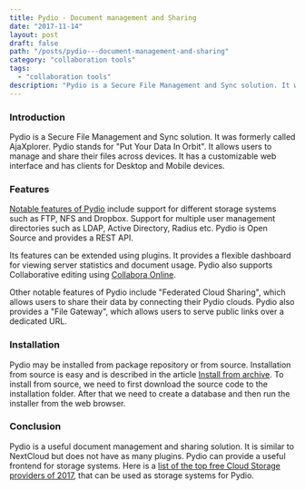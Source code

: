 ```yaml
---
title: Pydio - Document management and Sharing
date: "2017-11-14"
layout: post
draft: false
path: "/posts/pydio---document-management-and-sharing"
category: "collaboration tools"
tags:
  - "collaboration tools"
description: "Pydio is a Secure File Management and Sync solution. It was formerly called AjaXplorer. Pydio stands for 'Put Your Data In Orbit'. It allows users to manage and share their files across devices. It has a customizable web interface and has clients for Desktop and Mobile devices."
---
```


### Introduction
Pydio is a Secure File Management and Sync solution. It was formerly called AjaXplorer. Pydio stands for "Put Your Data In Orbit". It allows users to manage and share their files across devices. It has a customizable web interface and has clients for Desktop and Mobile devices.

### Features
[Notable features of Pydio](https://pydio.com/en/features) include support for different storage systems such as FTP, NFS and Dropbox. Support for multiple user management directories such as LDAP, Active Directory, Radius etc. Pydio is Open Source and provides a REST API.

Its features can be extended using plugins. It provides a flexible dashboard for viewing server statistics and document usage. Pydio also supports Collaborative editing using [Collabora Online](/posts/installing-nextcloud--collabora-and-spreed-on-debian-jessie).

Other notable features of Pydio include "Federated Cloud Sharing", which allows users to share their data by connecting their Pydio clouds. Pydio also provides a "File Gateway", which allows users to serve public links over a dedicated URL.

### Installation
Pydio may be installed from package repository or from source. Installation from source is easy and is described in the article [Install from archive](https://pydio.com/en/docs/v8/install-archive). To install from source, we need to first download the source code to the installation folder. After that we need to create a database and then run the installer from the web browser.

### Conclusion
Pydio is a useful document management and sharing solution. It is similar to NextCloud but does not have as many plugins. Pydio can provide a useful frontend for storage systems. Here is a [list of the top free Cloud Storage providers of 2017](https://www.cloudwards.net/the-top-5-cloud-companies-with-large-free-service-plans/), that can be used as storage systems for Pydio.
